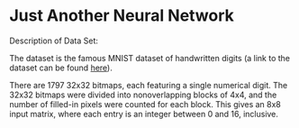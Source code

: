 # Just Another Neural Network

Description of Data Set:

The dataset is the famous MNIST dataset of handwritten digits (a link to the
dataset can be found [here](http://yann.lecun.com/exdb/mnist/)).

There are 1797 32x32 bitmaps, each featuring a single numerical digit. The 32x32
bitmaps were divided into nonoverlapping blocks of 4x4, and the number of
filled-in pixels were counted for each block. This gives an 8x8 input matrix,
where each entry is an integer between 0 and 16, inclusive.

